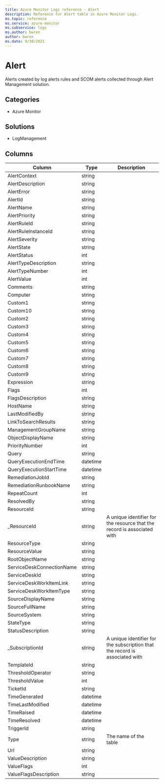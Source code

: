 ```yaml
---
title: Azure Monitor Logs reference - Alert
description: Reference for Alert table in Azure Monitor Logs.
ms.topic: reference
ms.service: azure-monitor
ms.subservice: logs
ms.author: bwren
author: bwren
ms.date: 9/30/2021
---
```


# Alert

 Alerts created by log alerts rules and SCOM alerts collected through Alert Management solution.

## Categories

- Azure Monitor
## Solutions

- LogManagement




## Columns

| Column | Type | Description |
| --- | --- | --- |
| AlertContext | string |  |
| AlertDescription | string |  |
| AlertError | string |  |
| AlertId | string |  |
| AlertName | string |  |
| AlertPriority | string |  |
| AlertRuleId | string |  |
| AlertRuleInstanceId | string |  |
| AlertSeverity | string |  |
| AlertState | string |  |
| AlertStatus | int |  |
| AlertTypeDescription | string |  |
| AlertTypeNumber | int |  |
| AlertValue | int |  |
| Comments | string |  |
| Computer | string |  |
| Custom1 | string |  |
| Custom10 | string |  |
| Custom2 | string |  |
| Custom3 | string |  |
| Custom4 | string |  |
| Custom5 | string |  |
| Custom6 | string |  |
| Custom7 | string |  |
| Custom8 | string |  |
| Custom9 | string |  |
| Expression | string |  |
| Flags | int |  |
| FlagsDescription | string |  |
| HostName | string |  |
| LastModifiedBy | string |  |
| LinkToSearchResults | string |  |
| ManagementGroupName | string |  |
| ObjectDisplayName | string |  |
| PriorityNumber | int |  |
| Query | string |  |
| QueryExecutionEndTime | datetime |  |
| QueryExecutionStartTime | datetime |  |
| RemediationJobId | string |  |
| RemediationRunbookName | string |  |
| RepeatCount | int |  |
| ResolvedBy | string |  |
| ResourceId | string |  |
| _ResourceId | string | A unique identifier for the resource that the record is associated with |
| ResourceType | string |  |
| ResourceValue | string |  |
| RootObjectName | string |  |
| ServiceDeskConnectionName | string |  |
| ServiceDeskId | string |  |
| ServiceDeskWorkItemLink | string |  |
| ServiceDeskWorkItemType | string |  |
| SourceDisplayName | string |  |
| SourceFullName | string |  |
| SourceSystem | string |  |
| StateType | string |  |
| StatusDescription | string |  |
| _SubscriptionId | string | A unique identifier for the subscription that the record is associated with |
| TemplateId | string |  |
| ThresholdOperator | string |  |
| ThresholdValue | int |  |
| TicketId | string |  |
| TimeGenerated | datetime |  |
| TimeLastModified | datetime |  |
| TimeRaised | datetime |  |
| TimeResolved | datetime |  |
| TriggerId | string |  |
| Type | string | The name of the table |
| Url | string |  |
| ValueDescription | string |  |
| ValueFlags | int |  |
| ValueFlagsDescription | string |  |
